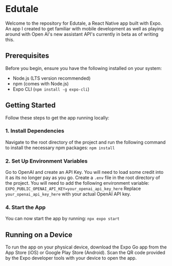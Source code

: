 # Edutale

Welcome to the repository for Edutale, a React Native app built with Expo. An app I created to get familiar with mobile development as well as playing around with Open AI's new assistant API's currently in beta as of writing this.

## Prerequisites

Before you begin, ensure you have the following installed on your system:
- Node.js (LTS version recommended)
- npm (comes with Node.js)
- Expo CLI (`npm install -g expo-cli`)

## Getting Started

Follow these steps to get the app running locally:

### 1. Install Dependencies

Navigate to the root directory of the project and run the following command to install the necessary npm packages:
`npm install`

### 2. Set Up Environment Variables

Go to OpenAI and create an API Key. You will need to load some credit into it as its no longer pay as you go. Create a `.env` file in the root directory of the project. You will need to add the following environment variable:
`EXPO_PUBLIC_OPENAI_API_KEY=your_openai_api_key_here` Replace `your_openai_api_key_here` with your actual OpenAI API key.

### 4. Start the App

You can now start the app by running: `npx expo start`

## Running on a Device

To run the app on your physical device, download the Expo Go app from the App Store (iOS) or Google Play Store (Android). Scan the QR code provided by the Expo developer tools with your device to open the app.
